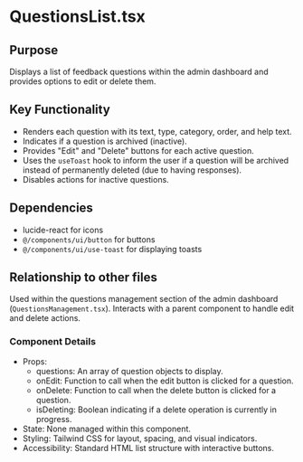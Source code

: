# QuestionsList.tsx

## Purpose
Displays a list of feedback questions within the admin dashboard and provides options to edit or delete them.

## Key Functionality
- Renders each question with its text, type, category, order, and help text.
- Indicates if a question is archived (inactive).
- Provides "Edit" and "Delete" buttons for each active question.
- Uses the `useToast` hook to inform the user if a question will be archived instead of permanently deleted (due to having responses).
- Disables actions for inactive questions.

## Dependencies
- lucide-react for icons
- `@/components/ui/button` for buttons
- `@/components/ui/use-toast` for displaying toasts

## Relationship to other files
Used within the questions management section of the admin dashboard (`QuestionsManagement.tsx`). Interacts with a parent component to handle edit and delete actions.

### Component Details
- Props:
  - questions: An array of question objects to display.
  - onEdit: Function to call when the edit button is clicked for a question.
  - onDelete: Function to call when the delete button is clicked for a question.
  - isDeleting: Boolean indicating if a delete operation is currently in progress.
- State: None managed within this component.
- Styling: Tailwind CSS for layout, spacing, and visual indicators.
- Accessibility: Standard HTML list structure with interactive buttons.